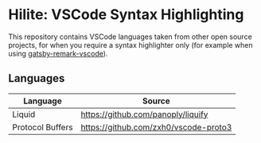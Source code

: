 # Hilite: VSCode Syntax Highlighting

This repository contains VSCode languages taken from other open source projects,
for when you require a syntax highlighter only (for example when using
[gatsby-remark-vscode](https://github.com/andrewbranch/gatsby-remark-vscode)).

## Languages

| Language         | Source                                  |
| ---------------- | --------------------------------------- |
| Liquid           | <https://github.com/panoply/liquify>    |
| Protocol Buffers | <https://github.com/zxh0/vscode-proto3> |
